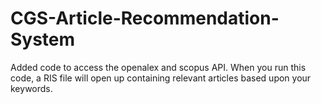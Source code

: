 # CGS-Article-Recommendation-System

Added code to access the openalex and scopus API. When you run this code, a RIS file will open up containing relevant articles based upon your keywords. 
